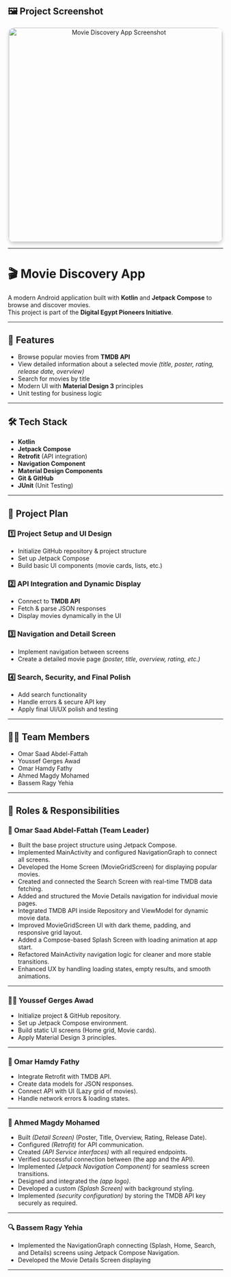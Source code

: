 ## 🖼️ Project Screenshot  

<p align="center">
  <img src="https://github.com/user-attachments/assets/9c20e682-8e29-471c-a4bc-34a68542ef62" 
       alt="Movie Discovery App Screenshot" 
       width="500" 
       style="border-radius: 13px; box-shadow: 0 4px 8px rgba(0,0,0,0.2);" />
</p>

---

# 🎬 Movie Discovery App  

A modern Android application built with **Kotlin** and **Jetpack Compose** to browse and discover movies.  
This project is part of the **Digital Egypt Pioneers Initiative**.  

---

## 🚀 Features  
- Browse popular movies from **TMDB API**  
- View detailed information about a selected movie *(title, poster, rating, release date, overview)*  
- Search for movies by title  
- Modern UI with **Material Design 3** principles  
- Unit testing for business logic  

---

## 🛠️ Tech Stack  
- **Kotlin**  
- **Jetpack Compose**  
- **Retrofit** (API integration)  
- **Navigation Component**  
- **Material Design Components**  
- **Git & GitHub**  
- **JUnit** (Unit Testing)  

---

## 📅 Project Plan  

### 1️⃣ Project Setup and UI Design  
- Initialize GitHub repository & project structure  
- Set up Jetpack Compose  
- Build basic UI components (movie cards, lists, etc.)  

### 2️⃣ API Integration and Dynamic Display  
- Connect to **TMDB API**  
- Fetch & parse JSON responses  
- Display movies dynamically in the UI  

### 3️⃣ Navigation and Detail Screen  
- Implement navigation between screens  
- Create a detailed movie page *(poster, title, overview, rating, etc.)*  

### 4️⃣ Search, Security, and Final Polish  
- Add search functionality  
- Handle errors & secure API key  
- Apply final UI/UX polish and testing  

---

## 👨‍💻 Team Members  

- Omar Saad Abdel-Fattah  
- Youssef Gerges Awad  
- Omar Hamdy Fathy  
- Ahmed Magdy Mohamed  
- Bassem Ragy Yehia  

---

## 📌 Roles & Responsibilities  

### 👑 Omar Saad Abdel-Fattah (Team Leader)  
- Built the base project structure using Jetpack Compose.
- Implemented MainActivity and configured NavigationGraph to connect all screens.
- Developed the Home Screen (MovieGridScreen) for displaying popular movies.
- Created and connected the Search Screen with real-time TMDB data fetching.
- Added and structured the Movie Details navigation for individual movie pages.
- Integrated TMDB API inside Repository and ViewModel for dynamic movie data.
- Improved MovieGridScreen UI with dark theme, padding, and responsive grid layout.
- Added a Compose-based Splash Screen with loading animation at app start.
- Refactored MainActivity navigation logic for cleaner and more stable transitions.
- Enhanced UX by handling loading states, empty results, and smooth animations.

---

### 👨‍🎨 Youssef Gerges Awad  
- Initialize project & GitHub repository.  
- Set up Jetpack Compose environment.  
- Build static UI screens (Home grid, Movie cards).  
- Apply Material Design 3 principles.  

---

### 🔗 Omar Hamdy Fathy 
- Integrate Retrofit with TMDB API.  
- Create data models for JSON responses.  
- Connect API with UI (Lazy grid of movies).  
- Handle network errors & loading states.  

---

### 📱 Ahmed Magdy Mohamed
- Built *(Detail Screen)* (Poster, Title, Overview, Rating, Release Date).
- Configured *(Retrofit)* for API communication.
- Created *(API Service interfaces)* with all required endpoints.
- Verified successful connection between (the app and the API).
- Implemented *(Jetpack Navigation Component)* for seamless screen transitions.
- Designed and integrated the *(app logo)*.
- Developed a custom *(Splash Screen)* with background styling.
- Implemented *(security configuration)* by storing the TMDB API key securely as required.

---

### 🔍 Bassem Ragy Yehia
- Implemented the NavigationGraph connecting (Splash, Home, Search, and Details) screens using Jetpack Compose Navigation.
- Developed the Movie Details Screen displaying
---
